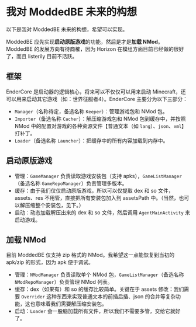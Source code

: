 # 我对 ModdedBE 未来的构想
以下是我对 ModdedBE 未来的构想，希望可以实现。  

ModdedBE 应先实现**启动原版游戏**的功能，然后是才是**加载 NMod**。  
ModdedBE 的发展方向有待商榷，因为 Horizon 在模组方面目前已经做的很好了，而且 listerily 目前不活跃。  

## 框架
EnderCore 是启动器的逻辑核心，将来可以不仅仅可以用来启动 Minecraft，还可以用来启动其它游戏（如：世界征服者4）。EnderCore 主要分为以下三部分：
 - `Manager`（名称待定，备选名称 `Keeper`）：管理游戏包和 NMod 包。  
 - `Importer`（备选名称 `Cacher`）：解压缩游戏包和 NMod 包到缓存中，并按照 NMod 中的配置对游戏的各种资源文件【普通文本（如 `lang`）、`json`、`xml`】打补丁。  
 - `Loader`（备选名称 `Launcher`）：把缓存中的所有内容加载到内存中。  

## 启动原版游戏
 - 管理：`GameManager` 负责读取游戏安装包（支持 apks），`GameListManager`（备选名称 `GameRepoManager`）负责管理多版本。  
 - 缓存：由于我们仅仅启动原版游戏，所以可以仅提取 dex 和 so 文件，assets、res 不用管，直接把所有安装包加入到 assetsPath 中。（当然，也可以解压缩整个安装包，见下。）  
 - 启动：动态加载解压出来的 dex 和 so 文件，然后调用 `AgentMainActivity` 来启动游戏。  

## 加载 NMod
目前 ModdedBE 仅支持 zip 格式的 NMod。我希望这一点能恢复到当初的 apk/zip 的形式，因为 apk 便于调试。  
 - 管理：`NModManager` 负责读取单个 NMod 包，`GameListManager`（备选名称 `NModRepoManager`）负责管理 NMod 列表。  
 - 缓存：dex（如果有）和 so 的缓存比较简单。关键在于 assets 修改：我们需要 `Overrider` 这种东西来实现普通文本的前插后插、json 的合并等复杂功能，这也意味着我们需要解压缩安装包。  
 - 启动：`Loader` 会一股脑加载所有文件，所以我们不需要多管，交给它就好了。  
